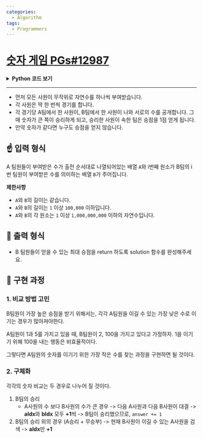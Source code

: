 ```yaml
---
categories:
  - Algorithm
tags:
  - Programmers
---
```

# [숫자 게임 PGs#12987](https://programmers.co.kr/learn/courses/30/lessons/12987)

<details>
<summary><b>Python 코드 보기</b></summary>
<div markdown="1">

```python
def solution(A, B):
    A.sort()
    B.sort()
    answer = 0
    aIdx = 0
    bIdx = 0
    
    while bIdx < len(B):
        if A[aIdx] < B[bIdx]:
            aIdx += 1
            bIdx += 1
            answer += 1
        else:
            bIdx += 1
    
    return answer
```

</div>
</details>

- - -

-   먼저 모든 사원이 무작위로 자연수를 하나씩 부여받습니다.
-   각 사원은 딱 한 번씩 경기를 합니다.
-   각 경기당 A팀에서 한 사원이, B팀에서 한 사원이 나와 서로의 수를 공개합니다. 그때 숫자가 큰 쪽이 승리하게 되고, 승리한 사원이 속한 팀은 승점을 1점 얻게 됩니다.
-   만약 숫자가 같다면 누구도 승점을 얻지 않습니다.

## ☝ 입력 형식

A 팀원들이 부여받은 수가 출전 순서대로 나열되어있는 배열 `A`와 i번째 원소가 B팀의 i번 팀원이 부여받은 수를 의미하는 배열 `B`가 주어집니다.

**제한사항**

-   `A`와  `B`의 길이는 같습니다.
-   `A`와  `B`의 길이는  `1`  이상  `100,000`  이하입니다.
-   `A`와  `B`의 각 원소는  `1`  이상  `1,000,000,000`  이하의 자연수입니다.

## 🤞 출력 형식

+ B 팀원들이 얻을 수 있는 최대 승점을 return 하도록 solution 함수를 완성해주세요.

## 🤟 구현 과정

### 1. 비교 방법 고민

B팀원이 가장 높은 승점을 받기 위해서는, 각각 A팀원을 이길 수 있는 가장 낮은 수로 이기는 경우가 많아져야한다.

A팀원이 1과 5를 가지고 있을 때, B팀원이 2, 100을 가지고 있다고 가정하자.
1을 이기기 위해 100을 내는 행동은 비효율적이다.

그렇다면 A팀원의 숫자를 이기기 위한 가장 작은 수를 찾는 과정을 구현하면 될 것이다.

### 2. 구체화

각각의 숫자 비교는 두 경우로 나누어 질 것이다.

1. B팀의 승리
	- A사원의 수 보다 B사원의 수가 큰 경우
		-> 다음 A사원과 다음 B사원이 대결
		-> **aIdx**와 **bIdx** 모두 **+1**씩
		-> B팀이 승리했으므로, `answer += 1`
3. B팀의 승리 외의 경우 (A승리 + 무승부)
		-> 현재 B사원이 이길 수 있는 A사원을 검색
		-> **aIdx**만 **+1**


